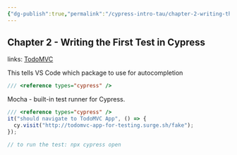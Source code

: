 ```yaml
---
{"dg-publish":true,"permalink":"/cypress-intro-tau/chapter-2-writing-the-first-test-in-cypress/","tags":["cypress"]}
---
```


## Chapter 2 - Writing the First Test in Cypress

links: [TodoMVC](http://todomvc-app-for-testing.surge.sh/)

This tells VS Code which package to use for autocompletion

```JavaScript
/// <reference types="cypress" />
```

Mocha - built-in test runner for Cypress.

```js
/// <reference types="cypress" />
it("should navigate to TodoMVC App", () => {
  cy.visit("http://todomvc-app-for-testing.surge.sh/fake");
});

// to run the test: npx cypress open
```